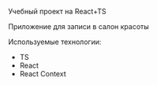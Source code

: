 Учебный проект на React+TS

Приложение для записи в салон красоты

Используемые технологии:

- TS
- React
- React Context
